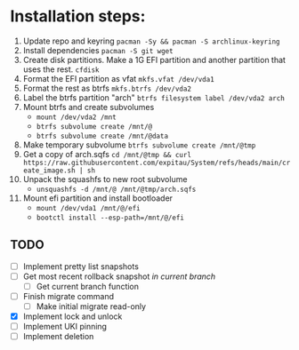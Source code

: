 # Installation steps:

1. Update repo and keyring `pacman -Sy && pacman -S archlinux-keyring`
2. Install dependencies `pacman -S git wget`
5. Create disk partitions. Make a 1G EFI partition and another partition that uses the rest. `cfdisk`
6. Format the EFI partition as vfat `mkfs.vfat /dev/vda1`
7. Format the rest as btrfs `mkfs.btrfs /dev/vda2`
8. Label the btrfs partition "arch" `btrfs filesystem label /dev/vda2 arch`
9. Mount btrfs and create subvolumes
    - `mount /dev/vda2 /mnt`
    - `btrfs subvolume create /mnt/@`
    - `btrfs subvolume create /mnt/@data`
3. Make temporary subvolume `btrfs subvolume create /mnt/@tmp`
10. Get a copy of arch.sqfs `cd /mnt/@tmp && curl https://raw.githubusercontent.com/expitau/System/refs/heads/main/create_image.sh | sh`
11. Unpack the squashfs to new root subvolume
    - `unsquashfs -d /mnt/@ /mnt/@tmp/arch.sqfs`
12. Mount efi partition and install bootloader
    - `mount /dev/vda1 /mnt/@/efi`
    - `bootctl install --esp-path=/mnt/@/efi`


## TODO
- [ ] Implement pretty list snapshots
- [ ] Get most recent rollback snapshot *in current branch*
    - [ ] Get current branch function
- [ ] Finish migrate command
    - [ ] Make initial migrate read-only
- [x] Implement lock and unlock
- [ ] Implement UKI pinning
- [ ] Implement deletion
